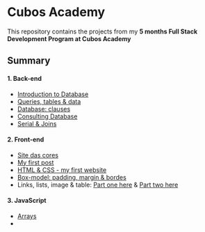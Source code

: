 # Cubos Academy  
This repository contains the projects from my <strong>5 months Full Stack Development Program at Cubos Academy</strong>

## Summary

#### 1. Back-end
  + [Introduction to Database](https://github.com/sarahdialmeida/cubos_academy/tree/master/Backend_exercices/class_02)
  + [Queries, tables & data](https://github.com/sarahdialmeida/cubos_academy/tree/master/Backend_exercices/class_03)
  + [Database: clauses]()
  + [Consulting Database](https://github.com/sarahdialmeida/cubos_academy/tree/master/Backend_exercices/class_05)
  + [Serial & Joins](https://github.com/sarahdialmeida/cubos_academy/tree/master/Backend_exercices/class_06)
  
#### 2. Front-end

  + [Site das cores](https://github.com/sarahdialmeida/cubos_academy/blob/master/Front_end_exercices/class_01/class_01.html)
  + [My first post](https://github.com/sarahdialmeida/cubos_academy/blob/master/Front_end_exercices/class_02/class_02.html)
  + [HTML & CSS - my first website](https://github.com/sarahdialmeida/cubos_academy/tree/master/Front_end_exercices/class_04_1)
  + [Box-model: padding, margin & bordes](https://github.com/sarahdialmeida/cubos_academy/tree/master/Front_end_exercices/class_04_2)
  + Links, lists, image & table: [Part one here](https://github.com/sarahdialmeida/cubos_academy/tree/master/Front_end_exercices/class_05/class_05_01) & [Part two       here](https://github.com/sarahdialmeida/cubos_academy/tree/master/Front_end_exercices/class_05/class_05_02)  

#### 3. JavaScript
  + [Arrays](https://github.com/sarahdialmeida/cubos_academy/blob/master/JS/class_03_JS.js)
  +

